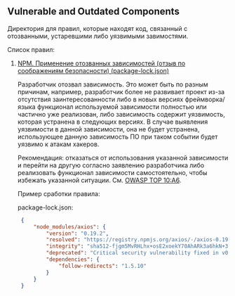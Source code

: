 ## Vulnerable and Outdated Components

Директория для правил, которые находят код, связанный с отозванными, устаревшими либо уязвимыми завимостями.

Список правил:

1. [NPM. Применение отозванных зависимостей (отзыв по соображениям безопасности) (package-lock.json)](./NPM%20deprecated%20packages.pmrls.json)

   Разработчик отозвал зависимость. Это может быть по разным причинам, например, разработчик более не развивает проект из-за отсутствия заинтересованности либо в новых версиях фреймворка/языка функционал используемой зависимости полностью или частично уже реализован, либо зависимость содержит уязвимость, которая устранена в следующих версиях.
В случае выявления уязвимости в данной зависимости, она не будет устранена, использующее данную зависимость ПО при таком событии будет уязвимо к атакам хакеров.

    Рекомендация: отказаться от использования указанной зависимости и перейти на другую согласно заявлению разработчика либо реализовать функционал зависимости самостоятельно, чтобы избежать указанной ситуации. См. [OWASP TOP 10:A6](https://owasp.org/Top10/A06_2021-Vulnerable_and_Outdated_Components).

   Пример сработки правила:

   package-lock.json:
   ```json
    {
        "node_modules/axios": {
            "version": "0.19.2",
            "resolved": "https://registry.npmjs.org/axios/-/axios-0.19.2.tgz",
            "integrity": "sha512-fjgm5MvRHLhx+osE2xoekY70AhARk3a6hkN+3Io1jc00jtquGvxYlKlsFUhmUET0V5te6CcZI7lcv2Ym61mjHA==",
            "deprecated": "Critical security vulnerability fixed in v0.21.1. For more information, see https://github.com/axios/axios/pull/3410",
            "dependencies": {
                "follow-redirects": "1.5.10"
            }
        }
    }
   ```

   ```
